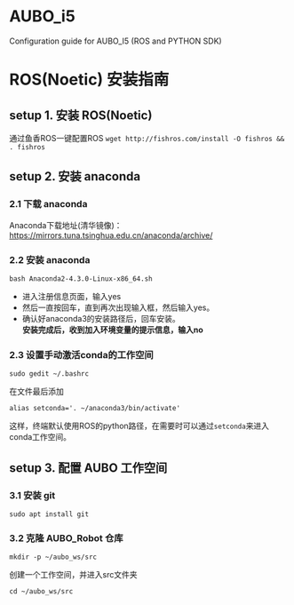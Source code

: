 # AUBO_i5
Configuration guide for AUBO_I5 (ROS and PYTHON SDK)

# ROS(Noetic) 安装指南

## setup 1. 安装 ROS(Noetic)
通过鱼香ROS一键配置ROS
`wget http://fishros.com/install -O fishros && . fishros`

## setup 2. 安装 anaconda
### 2.1 下载 anaconda  
Anaconda下载地址(清华镜像)：<https://mirrors.tuna.tsinghua.edu.cn/anaconda/archive/> 
### 2.2 安装 anaconda  
```
bash Anaconda2-4.3.0-Linux-x86_64.sh
```
* 进入注册信息页面，输入yes   
* 然后一直按回车，直到再次出现输入框，然后输入yes。  
* 确认好anaconda3的安装路径后，回车安装。  
**安装完成后，收到加入环境变量的提示信息，输入no**  
### 2.3 设置手动激活conda的工作空间  
```
sudo gedit ~/.bashrc
```  
在文件最后添加  
```
alias setconda='. ~/anaconda3/bin/activate'
```
这样，终端默认使用ROS的python路径，在需要时可以通过`setconda`来进入conda工作空间。

## setup 3. 配置 AUBO 工作空间
### 3.1 安装 git
```
sudo apt install git
```
### 3.2 克隆 AUBO_Robot 仓库
```
mkdir -p ~/aubo_ws/src
```
创建一个工作空间，并进入src文件夹
```
cd ~/aubo_ws/src
```
